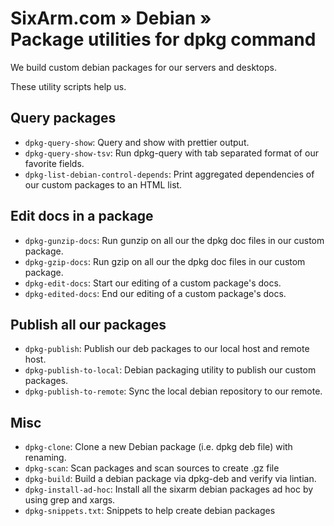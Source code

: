 # SixArm.com » Debian » <br> Package utilities for dpkg command

We build custom debian packages for our servers and desktops.

These utility scripts help us.

## Query packages

* <code>dpkg-query-show</code>: Query and show with prettier output. 
* <code>dpkg-query-show-tsv</code>: Run dpkg-query with tab separated format of our favorite fields.
* <code>dpkg-list-debian-control-depends</code>: Print aggregated dependencies of our custom packages to an HTML list.

## Edit docs in a package

* <code>dpkg-gunzip-docs</code>: Run gunzip on all our the dpkg doc files in our custom package.
* <code>dpkg-gzip-docs</code>: Run gzip on all our the dpkg doc files in our custom package.
* <code>dpkg-edit-docs</code>: Start our editing of a custom package's docs.
* <code>dpkg-edited-docs</code>: End our editing of a custom package's docs.

## Publish all our packages

* <code>dpkg-publish</code>: Publish our deb packages to our local host and remote host.
* <code>dpkg-publish-to-local</code>: Debian packaging utility to publish our custom packages.
* <code>dpkg-publish-to-remote</code>: Sync the local debian repository to our remote.

## Misc

* <code>dpkg-clone</code>: Clone a new Debian package (i.e. dpkg deb file) with renaming.
* <code>dpkg-scan</code>: Scan packages and scan sources to create .gz file
* <code>dpkg-build</code>: Build a debian package via dpkg-deb and verify via lintian.
* <code>dpkg-install-ad-hoc</code>: Install all the sixarm debian packages ad hoc by using grep and xargs.
* <code>dpkg-snippets.txt</code>: Snippets to help create debian packages

